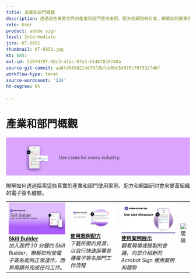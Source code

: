 ```yaml
---
title: 產業和部門概觀
description: 透過這些真實世界的產業和部門使用案例、配方和網路研討會，瞭解如何變革客戶和員工的電子簽名體驗
role: User
product: adobe sign
level: Intermediate
jira: KT-6851
thumbnail: KT-6851.jpg
kt: 6851
exl-id: 5207d19f-08c3-4fac-97a3-61467839748a
source-git-commit: aa8fd589d214879f2bfcb6bc54576c707532fd6f
workflow-type: tm+mt
source-wordcount: '124'
ht-degree: 0%

---
```


# 產業和部門概觀

![Acrobat Sign 產業影像](../assets/Hero-Industry.png)

瞭解如何透過探索這些真實的產業和部門使用案例、配方和網路研討會來變革組織的電子簽名體驗。

<table style="table-layout:fixed">
<tr>
  <td>
    <a href="innovation-series.md">
      <img alt="Skill Builder" src="../assets/SB_1280.jpg" />
    </a>
    <div>
    <a href="innovation-series.md"><strong>Skill Builder</strong></a>
    </div>
    <em>加入我們 30 分鐘的 Skill Builder，瞭解如何使電子簽名能夠正常運作，而無需額外完成任何工作。</em>
    <br>
  </td>
  <td>
    <a href="recipes.md">
      <img alt="使用案例配方" src="../assets/Expand_RecipeR.png" />
    </a>
    <div>
    <a href="recipes.md"><strong>使用案例配方</strong></a>
    </div>
    <em>下載所需的資源，以自行快速部署各種電子簽名部門工作流程</em>
    <br>
  </td>
  <td>
    <a href="use-case-showcase.md">
      <img alt="使用案例展示" src="../assets/UseCaseShowcaseR.png" />
    </a>
    <div>
    <a href="use-case-showcase.md"><strong>使用案例展示</strong></a>
    </div>
    <em>觀看現場或錄製的會議，向您介紹新的 Acrobat Sign 使用案例和趨勢</em>
    <br>
  </td>
  <td>
    <img alt="間隔" src="../assets/Whitespacer.png" />
    <div>
    <br>
  </td>
</tr>
</table>
